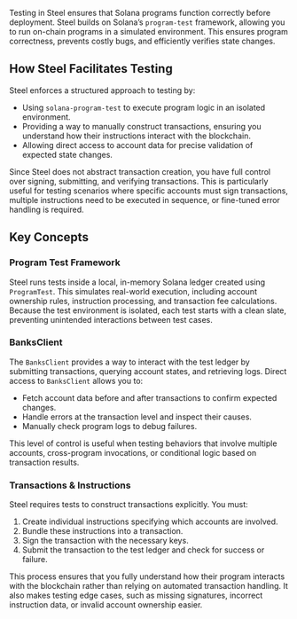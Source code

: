 Testing in Steel ensures that Solana programs function correctly before deployment. Steel builds on Solana’s `program-test` framework, allowing you to run on-chain programs in a simulated environment. This ensures program correctness, prevents costly bugs, and efficiently verifies state changes.

## How Steel Facilitates Testing

Steel enforces a structured approach to testing by:

- Using `solana-program-test` to execute program logic in an isolated environment.
- Providing a way to manually construct transactions, ensuring you understand how their instructions interact with the blockchain.
- Allowing direct access to account data for precise validation of expected state changes.

Since Steel does not abstract transaction creation, you have full control over signing, submitting, and verifying transactions. This is particularly useful for testing scenarios where specific accounts must sign transactions, multiple instructions need to be executed in sequence, or fine-tuned error handling is required.

## Key Concepts

### **Program Test Framework**

Steel runs tests inside a local, in-memory Solana ledger created using `ProgramTest`. This simulates real-world execution, including account ownership rules, instruction processing, and transaction fee calculations. Because the test environment is isolated, each test starts with a clean slate, preventing unintended interactions between test cases.

### **BanksClient**

The `BanksClient` provides a way to interact with the test ledger by submitting transactions, querying account states, and retrieving logs. Direct access to `BanksClient` allows you to:

- Fetch account data before and after transactions to confirm expected changes.
- Handle errors at the transaction level and inspect their causes.
- Manually check program logs to debug failures.

This level of control is useful when testing behaviors that involve multiple accounts, cross-program invocations, or conditional logic based on transaction results.

### **Transactions & Instructions**

Steel requires tests to construct transactions explicitly. You must:

1. Create individual instructions specifying which accounts are involved.
2. Bundle these instructions into a transaction.
3. Sign the transaction with the necessary keys.
4. Submit the transaction to the test ledger and check for success or failure.

This process ensures that you fully understand how their program interacts with the blockchain rather than relying on automated transaction handling. It also makes testing edge cases, such as missing signatures, incorrect instruction data, or invalid account ownership easier.